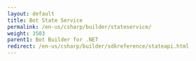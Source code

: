 ```yaml
---
layout: default
title: Bot State Service
permalink: /en-us/csharp/builder/stateservice/
weight: 3503
parent1: Bot Builder for .NET
redirect: /en-us/csharp/builder/sdkreference/stateapi.html
---
```

